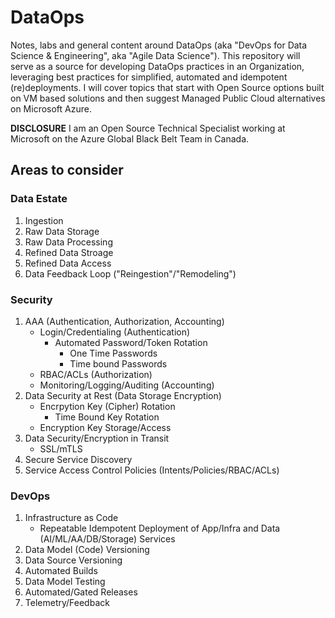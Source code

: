 # DataOps
Notes, labs and general content around DataOps (aka "DevOps for Data Science & Engineering", aka "Agile Data Science").  This repository will serve as a source for developing DataOps practices in an Organization, leveraging best practices for simplified, automated and idempotent (re)deployments.  I will cover topics that start with Open Source options built on VM based solutions and then suggest Managed Public Cloud alternatives on Microsoft Azure. 

**DISCLOSURE** I am an Open Source Technical Specialist working at Microsoft on the Azure Global Black Belt Team in Canada.

## Areas to consider
### Data Estate
1. Ingestion
1. Raw Data Storage
1. Raw Data Processing
1. Refined Data Stroage
1. Refined Data Access
1. Data Feedback Loop ("Reingestion"/"Remodeling")

### Security
1. AAA (Authentication, Authorization, Accounting)
    - Login/Credentialing (Authentication)
      - Automated Password/Token Rotation
        - One Time Passwords
        - Time bound Passwords
    - RBAC/ACLs (Authorization)
    - Monitoring/Logging/Auditing (Accounting)
1. Data Security at Rest (Data Storage Encryption)
    - Encrpytion Key (Cipher) Rotation
      - Time Bound Key Rotation
    - Encryption Key Storage/Access
1. Data Security/Encryption in Transit
    - SSL/mTLS
1. Secure Service Discovery
1. Service Access Control Policies (Intents/Policies/RBAC/ACLs)

### DevOps
1. Infrastructure as Code
    - Repeatable Idempotent Deployment of App/Infra and Data (AI/ML/AA/DB/Storage) Services
1. Data Model (Code) Versioning
1. Data Source Versioning
1. Automated Builds
1. Data Model Testing
1. Automated/Gated Releases
1. Telemetry/Feedback
